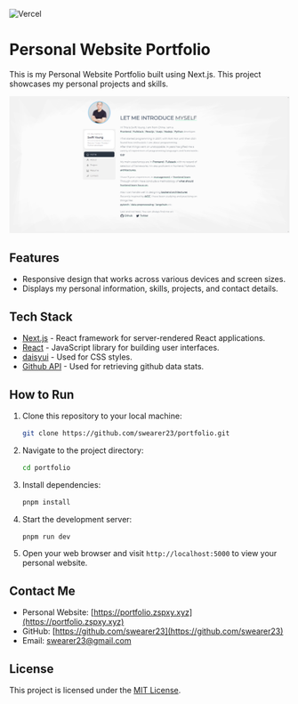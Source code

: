 ![Vercel](https://vercelbadge.vercel.app/api/swearer23/portfolio)


# Personal Website Portfolio

This is my Personal Website Portfolio built using Next.js. This project showcases my personal projects and skills.

![Screenshot of Personal Website](public/screenshot.png)

## Features

- Responsive design that works across various devices and screen sizes.
- Displays my personal information, skills, projects, and contact details.

## Tech Stack

- [Next.js](https://nextjs.org/) - React framework for server-rendered React applications.
- [React](https://reactjs.org/) - JavaScript library for building user interfaces.
- [daisyui](https://daisyui.com/) - Used for CSS styles.
- [Github API](https://www.markdownguide.org/) - Used for retrieving github data stats.

## How to Run

1. Clone this repository to your local machine:

   ```bash
   git clone https://github.com/swearer23/portfolio.git
   ```

2. Navigate to the project directory:

   ```bash
   cd portfolio
   ```

3. Install dependencies:

   ```bash
   pnpm install
   ```

4. Start the development server:

   ```bash
   pnpm run dev
   ```

5. Open your web browser and visit `http://localhost:5000` to view your personal website.


## Contact Me

- Personal Website: [https://portfolio.zspxy.xyz](https://portfolio.zspxy.xyz)
- GitHub: [https://github.com/swearer23](https://github.com/swearer23)
- Email: swearer23@gmail.com

## License

This project is licensed under the [MIT License](LICENSE).

